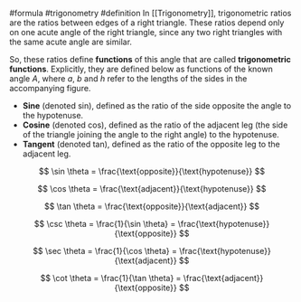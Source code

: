 #formula #trigonometry #definition 
In [[Trigonometry]], trigonometric ratios are the ratios between edges of a right triangle. These ratios depend only on one acute angle of the right triangle, since any two right triangles with the same acute angle are similar.

So, these ratios define **functions** of this angle that are called **trigonometric functions**. Explicitly, they are defined below as functions of the known angle _A_, where _a_, _b_ and _h_ refer to the lengths of the sides in the accompanying figure.

- **Sine** (denoted sin), defined as the ratio of the side opposite the angle to the hypotenuse.
- **Cosine** (denoted cos), defined as the ratio of the adjacent leg (the side of the triangle joining the angle to the right angle) to the hypotenuse.
- **Tangent** (denoted tan), defined as the ratio of the opposite leg to the adjacent leg.

$$
\sin \theta = \frac{\text{opposite}}{\text{hypotenuse}}
$$

$$
\cos \theta = \frac{\text{adjacent}}{\text{hypotenuse}}
$$

$$
\tan \theta = \frac{\text{opposite}}{\text{adjacent}}
$$

$$
\csc \theta = \frac{1}{\sin \theta} = \frac{\text{hypotenuse}}{\text{opposite}}
$$

$$
\sec \theta = \frac{1}{\cos \theta} = \frac{\text{hypotenuse}}{\text{adjacent}}
$$

$$
\cot \theta = \frac{1}{\tan \theta} = \frac{\text{adjacent}}{\text{opposite}}
$$
